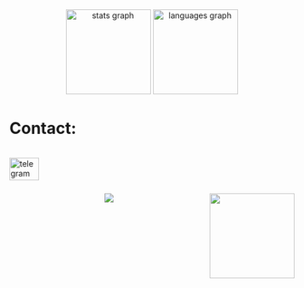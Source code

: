 <h2 align="left"></h2>

###

<div align="center">
  <img src="https://github-readme-stats.vercel.app/api?hide_title=false&hide_rank=false&show_icons=true&include_all_commits=true&count_private=true&disable_animations=false&theme=dark&locale=en&hide_border=true&username=Georgee1337" height="150" alt="stats graph"  />
  <img src="https://github-readme-stats.vercel.app/api/top-langs?locale=en&hide_title=false&layout=compact&card_width=320&langs_count=5&theme=dark&hide_border=true&username=Georgee1337" height="150" alt="languages graph"  />
</div>

###
  # Contact:
<br clear="both">

<div align="cetner">
  <a href="https://t.me/criminology" target="_blank">
    <img src="https://raw.githubusercontent.com/maurodesouza/profile-readme-generator/master/src/assets/icons/social/telegram/default.svg" width="52" height="40" alt="telegram logo"  />
  </a>
</div>

###

<img align="right" height="150" src="https://avatars.githubusercontent.com/u/88823233?v=4"  />
<div align="center">
  <img src="https://profile-counter.glitch.me/Georgee/count.svg?"  />
</div>

###
